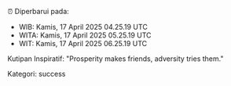 ⏰ Diperbarui pada:
- WIB: Kamis, 17 April 2025 04.25.19 UTC
- WITA: Kamis, 17 April 2025 05.25.19 UTC
- WIT: Kamis, 17 April 2025 06.25.19 UTC

Kutipan Inspiratif:
"Prosperity makes friends, adversity tries them."


Kategori: success

